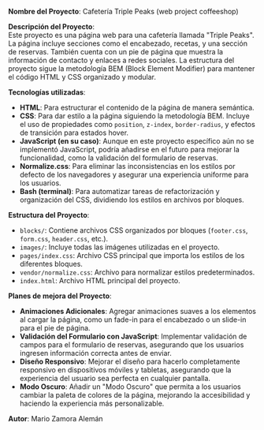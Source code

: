 **Nombre del Proyecto**: Cafetería Triple Peaks (web project coffeeshop)

**Descripción del Proyecto**:  
Este proyecto es una página web para una cafetería llamada "Triple Peaks". La página incluye secciones como el encabezado, recetas, y una sección de reservas. También cuenta con un pie de página que muestra la información de contacto y enlaces a redes sociales. La estructura del proyecto sigue la metodología BEM (Block Element Modifier) para mantener el código HTML y CSS organizado y modular.

**Tecnologías utilizadas**:

- **HTML**: Para estructurar el contenido de la página de manera semántica.
- **CSS**: Para dar estilo a la página siguiendo la metodología BEM. Incluye el uso de propiedades como `position`, `z-index`, `border-radius`, y efectos de transición para estados hover.
- **JavaScript (en su caso)**: Aunque en este proyecto específico aún no se implementó JavaScript, podría añadirse en el futuro para mejorar la funcionalidad, como la validación del formulario de reservas.
- **Normalize.css**: Para eliminar las inconsistencias en los estilos por defecto de los navegadores y asegurar una experiencia uniforme para los usuarios.
- **Bash (terminal)**: Para automatizar tareas de refactorización y organización del CSS, dividiendo los estilos en archivos por bloques.

**Estructura del Proyecto**:

- `blocks/`: Contiene archivos CSS organizados por bloques (`footer.css`, `form.css`, `header.css`, etc.).
- `images/`: Incluye todas las imágenes utilizadas en el proyecto.
- `pages/index.css`: Archivo CSS principal que importa los estilos de los diferentes bloques.
- `vendor/normalize.css`: Archivo para normalizar estilos predeterminados.
- `index.html`: Archivo HTML principal del proyecto.

**Planes de mejora del Proyecto**:

- **Animaciones Adicionales**: Agregar animaciones suaves a los elementos al cargar la página, como un fade-in para el encabezado o un slide-in para el pie de página.
- **Validación del Formulario con JavaScript**: Implementar validación de campos para el formulario de reservas, asegurando que los usuarios ingresen información correcta antes de enviar.
- **Diseño Responsivo**: Mejorar el diseño para hacerlo completamente responsivo en dispositivos móviles y tabletas, asegurando que la experiencia del usuario sea perfecta en cualquier pantalla.
- **Modo Oscuro**: Añadir un "Modo Oscuro" que permita a los usuarios cambiar la paleta de colores de la página, mejorando la accesibilidad y haciendo la experiencia más personalizable.

**Autor**: Mario Zamora Alemán

